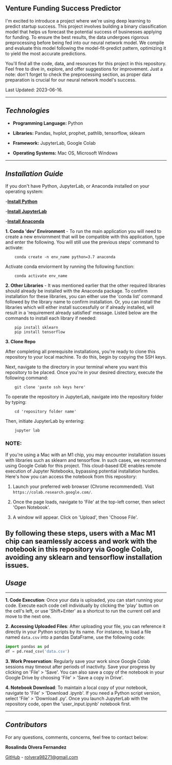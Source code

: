 ## Venture Funding Success Predictor

I'm excited to introduce a project where we're using deep learning to predict startup success. This project involves building a binary classification model that helps us forecast the potential success of businesses applying for funding. To ensure the best results, the data undergoes rigorous preprocessing before being fed into our neural network model. We compile and evaluate this model following the model-fit-predict pattern, optimizing it to yield the most accurate predictions.

You'll find all the code, data, and resources for this project in this repository. Feel free to dive in, explore, and offer suggestions for improvement. Just a note: don't forget to check the preprocessing section, as proper data preparation is crucial for our neural network model's success. 

Last Updated: 2023-06-16.


---

## *Technologies*

- **Programming Language:** Python
- **Libraries:** Pandas, hvplot, prophet, pathlib, tensorflow, sklearn

- **Framework:** JupyterLab, Google Colab
- **Operating Systems:** Mac OS, Microsoft Windows

---

## *Installation Guide*

If you don't have Python, JupyterLab, or Anaconda installed on your operating system:

-**[Install Python](https://www.python.org/downloads/)**

-**[Install JupyterLab](https://jupyter.org/install)**

-**[Install Anaconda](https://docs.anaconda.com/free/anaconda/install/index.html)**


**1. Conda 'dev' Environment** - To run the main application you will need to create a new enviornment that will be compatible with this application, type and enter the following. You will still use the previous steps' command to activate:

        conda create -n env_name python=3.7 anaconda

Activate conda enviorment by running the following function:

        conda activate env_name 

**2. Other Libraries** - It was mentioned earlier that the other required libraries should already be installed with the Anaconda package. To confirm installation for these libraries, you can either use the 'conda list' command followed by the library name to confirm installation. Or, you can install the libraries which will either install successfully or if already installed, will result in a 'requirement already satisfied' message. Listed below are the commands to install each library if needed:
        
        pip install sklearn
        pip install tensorflow


**3. Clone Repo**

After completing all prerequisite installations, you're ready to clone this repository to your local machine. To do this, begin by copying the SSH keys.

Next, navigate to the directory in your terminal where you want this repository to be placed. Once you're in your desired directory, execute the following command:

        git clone 'paste ssh keys here'

To operate the repository in JupyterLab, navigate into the repository folder by typing:

        cd 'repository folder name'

Then, initiate JupyterLab by entering:

        jupyter lab

### **NOTE:** 

If you're using a Mac with an M1 chip, you may encounter installation issues with libraries such as sklearn and tensorflow. In such cases, we recommend using Google Colab for this project. This cloud-based IDE enables remote execution of Jupyter Notebooks, bypassing potential installation hurdles. Here's how you can access the notebook from this repository:

1. Launch your preferred web browser (Chrome recommended). Visit `https://colab.research.google.com/`.

2. Once the page loads, navigate to 'File' at the top-left corner, then select 'Open Notebook'.

3. A window will appear. Click on 'Upload', then 'Choose File'.


By following these steps, users with a Mac M1 chip can seamlessly access and work with the notebook in this repository via Google Colab, avoiding any sklearn and tensorflow installation issues.
---

## *Usage*
---

**1. Code Execution**: Once your data is uploaded, you can start running your code. Execute each code cell individually by clicking the 'play' button on the cell's left, or use 'Shift+Enter' as a shortcut to run the current cell and move to the next one.

**2. Accessing Uploaded Files**: After uploading your file, you can reference it directly in your Python scripts by its name. For instance, to load a file named `data.csv` into a pandas DataFrame, use the following code: 
```python
import pandas as pd 
df = pd.read_csv('data.csv')
```

**3. Work Preservation**: Regularly save your work since Google Colab sessions may timeout after periods of inactivity. Save your progress by clicking on 'File' > 'Save'. You can also save a copy of the notebook in your Google Drive by choosing 'File' > 'Save a copy in Drive'.

**4. Notebook Download**: To maintain a local copy of your notebook, navigate to 'File' > 'Download .ipynb'. If you need a Python script version, select 'File' > 'Download .py'.
Once you launch JupyterLab with the repository code, open the 'user_input.ipynb' notebook first.

---

## *Contributors*

For any questions, comments, concerns, feel free to contact below: 

**Rosalinda Olvera Fernandez**

[GitHub](https://github.com/rolvera05) - rolvera98271@gmail.com
